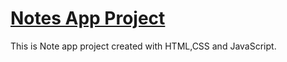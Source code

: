 # [Notes App Project](https://pauloskatostaris.github.io/Notes-App/)

This is Note app project created with HTML,CSS and JavaScript.
